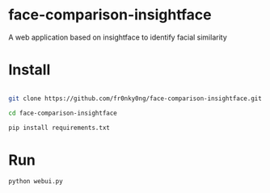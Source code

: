 # face-comparison-insightface

A web application based on insightface to identify facial similarity

# Install

```bash

git clone https://github.com/fr0nky0ng/face-comparison-insightface.git

cd face-comparison-insightface

pip install requirements.txt

```

# Run

```bash
python webui.py
```

